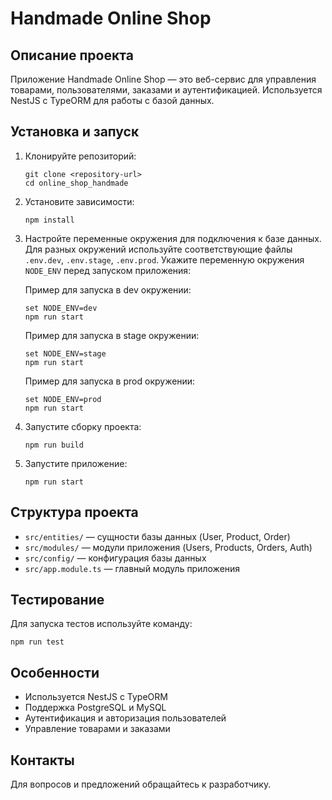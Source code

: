 # Handmade Online Shop

## Описание проекта
Приложение Handmade Online Shop — это веб-сервис для управления товарами, пользователями, заказами и аутентификацией. Используется NestJS с TypeORM для работы с базой данных.

## Установка и запуск

1. Клонируйте репозиторий:
   ```
   git clone <repository-url>
   cd online_shop_handmade
   ```

2. Установите зависимости:
   ```
   npm install
   ```

3. Настройте переменные окружения для подключения к базе данных. Для разных окружений используйте соответствующие файлы `.env.dev`, `.env.stage`, `.env.prod`. Укажите переменную окружения `NODE_ENV` перед запуском приложения:

   Пример для запуска в dev окружении:
   ```
   set NODE_ENV=dev
   npm run start
   ```

   Пример для запуска в stage окружении:
   ```
   set NODE_ENV=stage
   npm run start
   ```

   Пример для запуска в prod окружении:
   ```
   set NODE_ENV=prod
   npm run start
   ```

4. Запустите сборку проекта:
   ```
   npm run build
   ```

5. Запустите приложение:
   ```
   npm run start
   ```

## Структура проекта

- `src/entities/` — сущности базы данных (User, Product, Order)
- `src/modules/` — модули приложения (Users, Products, Orders, Auth)
- `src/config/` — конфигурация базы данных
- `src/app.module.ts` — главный модуль приложения

## Тестирование

Для запуска тестов используйте команду:
```
npm run test
```

## Особенности

- Используется NestJS с TypeORM
- Поддержка PostgreSQL и MySQL
- Аутентификация и авторизация пользователей
- Управление товарами и заказами

## Контакты

Для вопросов и предложений обращайтесь к разработчику.
